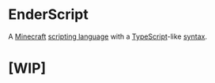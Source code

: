# EnderScript
A [Minecraft](https://www.minecraft.net/) [scripting language](https://en.wikipedia.org/wiki/Scripting_language) with a [TypeScript](https://www.typescriptlang.org/)-like [syntax](https://en.wikipedia.org/wiki/Syntax_(programming_languages)).
# [WIP]
